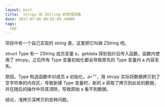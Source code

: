 ```yaml
---
layout: post
title:  strcpy 到 ZString 的奇怪现象
date: 2017-07-06 00:01:00 +0000
tags:
  cpp
---
```


项目中有一个自己实现的 string 类，这里把它叫做 ZString 吧。

struct Type 有一 ZString 成员变量 a，getdata 得到指针后传入函数，函数内使用了 strcpy。之后所有 Type 变量初始化都会导致原先的 Type 变量内 a 内容丢失。

原因，Type 构造函数中对成员 a 初始化，a=""，用 strcpy 实际将数据拷贝到了空字符串的内存区，导致新建 Type 变量时，新的 a 获取了拷贝到此处的数据，并在随后的操作中将其清除，导致原始 a 看不到数据。

结论，浅拷贝深拷贝的变种问题。
